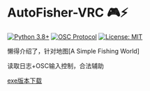 # AutoFisher-VRC 🎮⚡

[![Python 3.8+](https://img.shields.io/badge/python-3.8+-blue.svg)](https://www.python.org/)
[![OSC Protocol](https://img.shields.io/badge/OSC-1.1-brightgreen)](https://opensoundcontrol.stanford.edu/)
[![License: MIT](https://img.shields.io/badge/License-MIT-yellow.svg)](https://opensource.org/licenses/MIT)

懒得介绍了，针对地图[A Simple Fishing World]

读取日志+OSC输入控制，合法辅助

[exe版本下载](https://github.com/arcxingye/AutoFisher-VRC/releases/download/exe/fish.exe)
